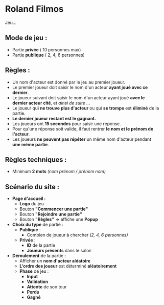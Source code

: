 # Roland Filmos

Jeu...

## Mode de jeu :
- Partie **privée** ( 10 personnes max)
- Partie **publique** ( 2, 4, 6 personnes)

## Règles :
- Un nom d'acteur est donné par le jeu au premier joueur.
- Le premier joueur doit saisir le nom d'un acteur **ayant joué avec ce dernier**.
- Le joueur suivant doit saisir le nom d'un acteur ayant joué **avec le dernier acteur cité**, et *ainsi de suite ...*
- Le joueur qui **ne trouve plus d'acteur** ou qui **se trompe** est **éliminé** de la partie.
- **Le dernier joueur restant est le gagnant.**
- Les joueurs ont **15 secondes** pour saisir une réponse.
- Pour qu'une réponse soit valide, il faut rentrer **le nom et le prénom de l'acteur**.
- Les joueurs **ne peuvent pas répéter** un même nom d'acteur pendant **une même partie**.

## Règles techniques :
- Minimum **2 mots** *(nom prénom / prénom nom)*

## Scénario du site :
- **Page d'accueil :**
    - **Logo** du jeu
    - Bouton **"Commencer une partie"**
    - Bouton **"Rejoindre une partie"**
    - Bouton **"Règles"** => affiche une **Popup**
- **Choix du type** de partie :
    - **Publique** :
        - Combien de joueur à chercher *(2, 4, 6 personnes)*
    - **Privée** :
        - **ID** de la partie
        - **Joueurs présents** dans le salon
- **Déroulement** de la partie :
    - Afficher un **nom d'acteur aléatoire**
    - **L'ordre des joueur** est déterminé **aléatoirement**
    - **Phase** de jeu :
        - **Input**
        - **Validation**
        - **Attente** de son tour
        - **Perdu**
        - **Gagné**